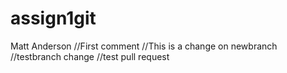 # assign1git
Matt Anderson
//First comment
//This is a change on newbranch
//testbranch change
//test pull request
